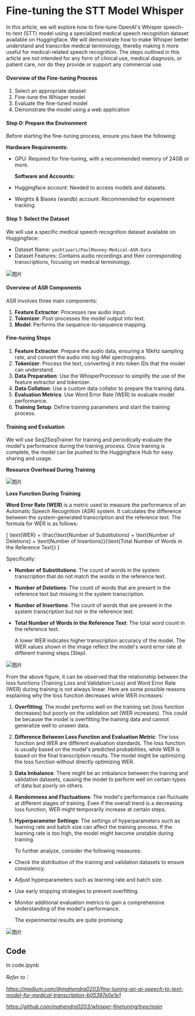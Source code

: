 # Fine-tuning the STT Model Whisper

 In this article, we will explore how to fine-tune OpenAI's Whisper speech-to-text (STT) model using a specialized medical speech recognition dataset available on Huggingface. We will demonstrate how to make Whisper better understand and transcribe medical terminology, thereby making it more useful for medical-related speech recognition. The steps outlined in this article are not intended for any form of clinical use, medical diagnosis, or patient care, nor do they provide or support any commercial use.

#### 

#### **Overview of the Fine-tuning Process**

 

1. Select an appropriate dataset
2. Fine-tune the Whisper model
3. Evaluate the fine-tuned model
4. Demonstrate the model using a web application

#### Step 0: Prepare the Environment

 
Before starting the fine-tuning process, ensure you have the following:

**Hardware Requirements:**

- GPU: Required for fine-tuning, with a recommended memory of 24GB or more.

  **Software and Accounts:**

- Huggingface account: Needed to access models and datasets.

- Weights & Biases (wandb) account: Recommended for experiment tracking.

#### 

#### **Step 1: Select the Dataset**

 
We will use a specific medical speech recognition dataset available on Huggingface:

- Dataset Name: `yashtiwari/PaulMooney-Medical-ASR-Data`
- Dataset Features: Contains audio recordings and their corresponding transcriptions, focusing on medical terminology.

![图片](https://mmbiz.qpic.cn/mmbiz_png/akGXyic486nVkls1zIviaJzB6ZOOgkG2tyNzTbnVqGOhTTuufZH9sGPc4WqIqCqVvDvtyVqzuYKMTQTYj4adiaH0w/640?wx_fmt=png&from=appmsg&tp=webp&wxfrom=5&wx_lazy=1&wx_co=1)

####  

#### **Overview of ASR Components**

 
ASR involves three main components:

1. **Feature Extractor**: Processes raw audio input.
2. **Tokenizer**: Post-processes the model output into text.
3. **Model**: Performs the sequence-to-sequence mapping.

#### **Fine-tuning Steps**

 

1. **Feature Extractor**: Prepare the audio data, ensuring a 16kHz sampling rate, and convert the audio into log-Mel spectrograms.
2. **Tokenizer**: Process the text, converting it into token IDs that the model can understand.
3. **Data Preparation**: Use the WhisperProcessor to simplify the use of the feature extractor and tokenizer.
4. **Data Collation**: Use a custom data collator to prepare the training data.
5. **Evaluation Metrics**: Use Word Error Rate (WER) to evaluate model performance.
6. **Training Setup**: Define training parameters and start the training process.

#### Training and Evaluation

 
We will use Seq2SeqTrainer for training and periodically evaluate the model's performance during the training process. Once training is complete, the model can be pushed to the Huggingface Hub for easy sharing and usage.



**Resource Overhead During Training**

![图片](https://mmbiz.qpic.cn/mmbiz_png/akGXyic486nVkls1zIviaJzB6ZOOgkG2tyyKGqgqNK2wFco68RxsEktrBicJVugcXqLk7Hzj84aydTceWNibibpJMdQ/640?wx_fmt=png&from=appmsg&tp=webp&wxfrom=5&wx_lazy=1&wx_co=1)

**Loss Function During Training**

**Word Error Rate (WER)** is a metric used to measure the performance of an Automatic Speech Recognition (ASR) system. It calculates the difference between the system-generated transcription and the reference text. The formula for WER is as follows:

[ \text{WER} = \frac{\text{Number of Substitutions} + \text{Number of Deletions} + \text{Number of Insertions}}{\text{Total Number of Words in the Reference Text}} ]

Specifically:

- **Number of Substitutions**: The count of words in the system transcription that do not match the words in the reference text.

- **Number of Deletions**: The count of words that are present in the reference text but missing in the system transcription.

- **Number of Insertions**: The count of words that are present in the system transcription but not in the reference text.

- **Total Number of Words in the Reference Text**: The total word count in the reference text.

  A lower WER indicates higher transcription accuracy of the model. The WER values shown in the image reflect the model's word error rate at different training steps (Step).

![图片](https://mmbiz.qpic.cn/mmbiz_png/akGXyic486nVkls1zIviaJzB6ZOOgkG2tyoSXJUdFP2wasNJIKZXPent3ZyDibaicdprhnfWheheVvKviatLuicZaRbQ/640?wx_fmt=png&from=appmsg&tp=webp&wxfrom=5&wx_lazy=1&wx_co=1)

From the above figure, it can be observed that the relationship between the loss functions (Training Loss and Validation Loss) and Word Error Rate (WER) during training is not always linear. Here are some possible reasons explaining why the loss function decreases while WER increases:

1. **Overfitting**: The model performs well on the training set (loss function decreases) but poorly on the validation set (WER increases). This could be because the model is overfitting the training data and cannot generalize well to unseen data.

2. **Difference Between Loss Function and Evaluation Metric**: The loss function and WER are different evaluation standards. The loss function is usually based on the model's predicted probabilities, while WER is based on the final transcription results. The model might be optimizing the loss function without directly optimizing WER.

3. **Data Imbalance**: There might be an imbalance between the training and validation datasets, causing the model to perform well on certain types of data but poorly on others.

4. **Randomness and Fluctuations**: The model's performance can fluctuate at different stages of training. Even if the overall trend is a decreasing loss function, WER might temporarily increase at certain steps.

5. **Hyperparameter Settings**: The settings of hyperparameters such as learning rate and batch size can affect the training process. If the learning rate is too high, the model might become unstable during training.

   To further analyze, consider the following measures:

- Check the distribution of the training and validation datasets to ensure consistency.

- Adjust hyperparameters such as learning rate and batch size.

- Use early stopping strategies to prevent overfitting.

- Monitor additional evaluation metrics to gain a comprehensive understanding of the model's performance.

  The experimental results are quite promising:

![图片](https://mmbiz.qpic.cn/mmbiz_png/akGXyic486nVkls1zIviaJzB6ZOOgkG2tyK5JRgLuCbGnuunaF6R50icB1bVZrJWwAo04qcunMmcxqg7zFe2Ocl2Q/640?wx_fmt=png&from=appmsg&tp=webp&wxfrom=5&wx_lazy=1&wx_co=1)

## Code

In code.ipynb


*Refer to*：

*https://medium.com/@mahendra0203/fine-tuning-an-ai-speech-to-text-model-for-medical-transcription-b05397e0e1e1*

*https://github.com/mahendra0203/whisper-finetuning/tree/main*
